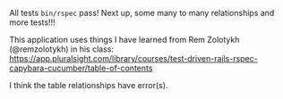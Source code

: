 All tests `bin/rspec` pass!  Next up, some many to many relationships and more tests!!!

This application uses things I have learned from
Rem Zolotykh (@remzolotykh) in his class:
https://app.pluralsight.com/library/courses/test-driven-rails-rspec-capybara-cucumber/table-of-contents

I think the table relationships have error(s).

